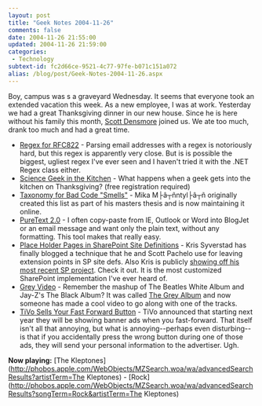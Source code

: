 ```yaml
---
layout: post
title: "Geek Notes 2004-11-26"
comments: false
date: 2004-11-26 21:55:00
updated: 2004-11-26 21:59:00
categories:
 - Technology
subtext-id: fc2d66ce-9521-4c77-97fe-b071c151a072
alias: /blog/post/Geek-Notes-2004-11-26.aspx
---
```



Boy, campus was s a graveyard Wednesday. It seems that everyone took an extended vacation this week. As a new employee, I was at work. Yesterday we had a great Thanksgiving dinner in our new house. Since he is here without his family this month, [Scott Densmore](http://blogs.msdn.com/scottdensmore/) joined us. We ate too much, drank too much and had a great time.

  * [Regex for RFC822](http://www.ex-parrot.com/~pdw/Mail-RFC822-Address.html) - Parsing email addresses with a regex is notoriously hard, but this regex is apparently very close. But is is possible the biggest, ugliest regex I've ever seen and I haven't tried it with the .NET Regex class either.
  * [Science Geek in the Kitchen](http://www.nytimes.com/2004/11/24/dining/24SCIE.html?oref=login&oref=login&pagewanted=1&hp) - What happens when a geek gets into the kitchen on Thanksgiving? (free registration required)
  * [Taxonomy for Bad Code "Smells"](http://www.soberit.hut.fi/mmantyla/BadCodeSmellsTaxonomy.htm) - Mika M├â┬ñntyl├â┬ñ originally created this list as part of his masters thesis and is now maintaining it online.
  * [PureText 2.0](http://stevemiller.net/PureText/) - I often copy-paste from IE, Outlook or Word into BlogJet or an email message and want only the plain text, without any formatting. This tool makes that really easy.
  * [Place Holder Pages in SharePoint Site Definitions](http://weblogs.ilg.com/KSyverstad/archive/2004/11/24/550.aspx) - Kris Syverstad has finally blogged a technique that he and Scott Pachelo use for leaving extension points in SP site defs. Also Kris is publicly [showing off his most recent SP project](http://weblogs.ilg.com/KSyverstad/archive/2004/11/23/547.aspx). Check it out. It is the most customized SharePoint implementation I've ever heard of.
  * [Grey Video](http://www.waxy.org/archive/2004/11/18/the_grey.shtml) - Remember the mashup of The Beatles White Album and Jay-Z's The Black Album? It was called [The Grey Album](http://www.illegal-art.org/audio/grey.html) and now someone has made a cool video to go along with one of the tracks.
  * [TiVo Sells Your Fast Forward Button](http://www.pvrblog.com/pvr/2004/11/tivo_to_add_ban.html) - TiVo announced that starting next year they will be showing banner ads when you fast-forward. That itself isn't all that annoying, but what is annoying--perhaps even disturbing--is that if you accidentally press the wrong button during one of those ads, they will send your personal information to the advertiser. Ugh.

**Now playing:** [The Kleptones](http://phobos.apple.com/WebObjects/MZSearch.woa/wa/advancedSearchResults?artistTerm=The Kleptones) - [Rock](http://phobos.apple.com/WebObjects/MZSearch.woa/wa/advancedSearchResults?songTerm=Rock&artistTerm=The Kleptones)
